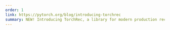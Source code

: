 ```yaml
---
order: 1
link: https://pytorch.org/blog/introducing-torchrec
summary: NEW! Introducing TorchRec, a library for modern production recommendation systems
---
```

